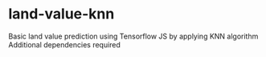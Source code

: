 # land-value-knn
Basic land value prediction using Tensorflow JS by applying KNN algorithm
Additional dependencies required
